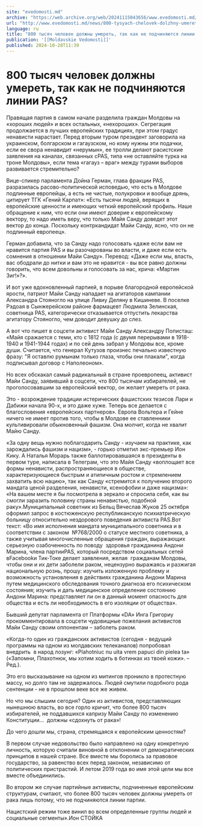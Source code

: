 ```yaml
---
site: "evedomosti.md"
archive: "https://web.archive.org/web/20241115043656/www.evedomosti.md/news/800-tysyach-chelovek-dolzhny-umeret-tak-kak-ne-podchinyayuts"
url: "http://www.evedomosti.md/news/800-tysyach-chelovek-dolzhny-umeret-tak-kak-ne-podchinyayuts"
language: ru
title: "800 тысяч человек должны умереть, так как не подчиняются линии PAS?"
publication: '[[Moldavskie Vedomosti]]'
published: 2024-10-28T11:39
---
```


# 800 тысяч человек должны умереть, так как не подчиняются линии PAS?

Правящая партия в самом начале разделила граждан Молдовы на «хороших людей» и всех остальных, «нехороших». Сегрегация продолжается в лучших европейских традициях, при этом градус ненависти нарастает. Перед вторым туром президент заговорила на украинском, болгарском и гагаузском, но кому нужны эти подачки, если ее свора ненавидит «нерумын», ее тролли делают расистские заявления на каналах, связанных сPAS, типа «не оставляйте турка на троне Молдовы», если тема «гагауз – враг» между турами выборов развивается стремительно?

Вице-спикер парламента Дойна Герман, глава фракции PAS, разразилась расово-политической исповедью, что есть в Молдове подлинные европейцы, а есть не чистые, полукровки и вообще дрянь, цитирует ТГК «Гений Карпат»: «Есть тысячи людей, верящих в европейские ценности и имеющих четкий европейский профиль. Наше обращение к ним, что если они имеют доверие к европейскому вектору, то надо иметь веру, что только Майя Санду доведет этот вектор до конца. Поскольку контркандидат Майи Санду, ясно, что он не подлинный европеец».

Герман добавила, что за Санду надо голосовать «даже если вам не нравится партия PAS и вы разочарованы во власти, и даже если есть сомнения в отношении Майи Санду». Перевод: «Даже если мы, власть, вас ободрали до нитки и вам это не нравится - вы все равно должны говорить, что всем довольны и голосовать за нас, крича: «Мартин Зиг!»?».

И вот уже вдохновленный партией, в порыве благородной европейской ярости, патриот Майи Санду нападает на агитаторов кампании Александра Стояногло на улице Ливиу Деляну в Кишиневе. В поселке Рэдоая в Сынжерейском районе фармацевт Людмила Зелинская, советница PAS, категорически отказывается отпустить лекарства агитатору Стояногло, чем доводит девушку до слез.

А вот что пишет в соцсети активист Майи Санду Александру Пописташ: «Майя сражается с теми, кто с 1812 года (с двумя перерывами в 1918-1940 и 1941-1944 годах) и по сей день забрал у Молдовы все, кроме души. Считается, что генерал Кутузов произнес печально известную фразу: "Я оставлю румынам только глаза, чтобы они плакали", когда подписывал договор с Наполеоном».

Но всех обскакал самый радикальный в стране проевропеец, активист Майи Санду, заявивший в соцсети, что 800 тысячам избирателей, не проголосовавшим за европейский вектор, он желает умереть от рака.

Это - возрождение традиции истерических фашистских тезисов Лари и Дабижи начала 90-х, и это даже хуже. Теперь все делается с благословения «европейских партнеров». Европа Вольтера и Гейне ничего не имеет против того, чтобы в Молдове ее ставленники культивировали обыкновенный фашизм. Она молчит, когда не хвалит Майю Санду.

«За одну вещь нужно поблагодарить Санду - изучаем на практике, как зарождались фашизм и нацизм», - горько отметил экс-премьер Ион Кику. А Наталья Морарь также баллотировавшаяся в президенты в первом туре, написала в Телеграм, что это Майя Санду «воплощает все формы ненависти, распространяющиеся в обществе, характеризующиеся быстрым и атипичным ростом и стремлением захватить всю нацию», так как Санду «стремится к получению второго мандата ценой разделения, ненависти, ксенофобии и даже нацизма»: «На вашем месте я бы посмотрела в зеркало и спросила себя, как вы смогли заразить половину страны ненавистью, подобной раку».Муниципальный советник из Бельц Вячеслав Жуков 25 октября оформил запрос в костюженскую республиканскую психиатрическую больницу относительно нездорового поведения активиста PAS.Вот текст: «Во имя исполнения мандата муниципального советника и в соответствии с законом  №768/2000 о статусе местного советника, а также учитывая многочисленные обращения граждан, выражающих серьезную озабоченность по поводу  здоровья гражданина Андони Марина, члена партииPAS, который посредством социальных сетей вFacebookи Тик-Токе делает заявления, желая  гражданам Молдовы, чтобы они и их дети заболели раком, нецензурно выражаясь и разжигая национальную рознь, прошу: изучить изложенную проблему и возможность установления в действиях гражданина Андони Марина  путем медицинского обследования точного диагноза его психическом состояния; изучить и дать медицинское определение состоянию Андони Марина: представляет ли он в данный момент опасность для общества и есть ли необходимость в его изоляции от общества».

Бывший депутат парламента от Платформы «DA» Инга Григориу прокомментировала в соцсети чудовищные пожелания активистов Майи Санду своим оппонентам – заболеть раком.

«Когда-то один из гражданских активистов (сегодня - ведущий программы на одном из молдавских телеканалов) попробовал внедрить  в народ лозунг: «Plahotniuc nu uita vrem papuci din pielea ta» («Запомни, Плахотнюк, мы хотим ходить в ботинках из твоей кожи». – Ред.).

Это его высказывание на одном из митингов проникло в протестную массу, но долго там не задержалось. Людей смутили подобного рода сентенции - не в прошлом веке все же живем.

Но что мы слышим сегодня? Один из активистов, представляющих нынешнюю власть, во все горло кричит, что более 800 тысяч избирателей, не поддавшихся капризу Майи Санду по изменению Конституции…  должны «сдохнуть от рака»!

До чего дошли мы, страна, стремящаяся к европейским ценностям?

В первом случае недовольство было направлено на одну конкретную личность, которую считали виновной в отклонении от демократических принципов в нашей стране. Все вместе мы боролись за правовое государство, за равенство всех перед законом, независимо от политических пристрастий. И летом 2019 года во имя этой цели мы все вместе объединились.

Во втором же случае партийные активисты, подчиненные европейским структурам, считают, что более 800 тысяч человек должны умереть от рака лишь потому, что не подчиняются линии партии.

Нацистский режим тоже винил во всем определенные группы людей и социальные сегменты».Ион СТОЙКА